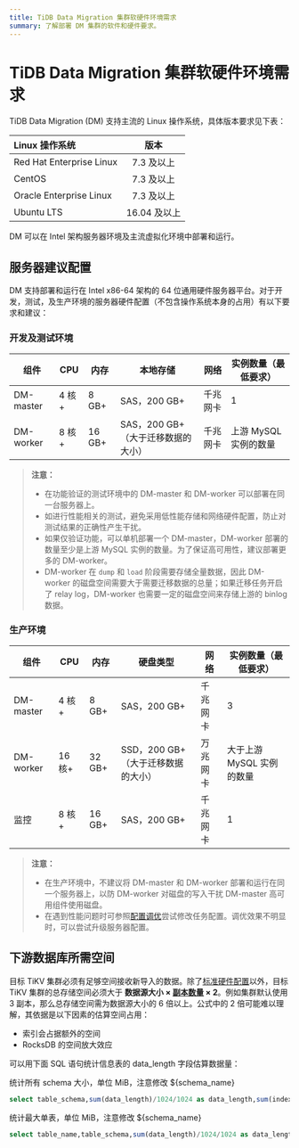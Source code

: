 ```yaml
---
title: TiDB Data Migration 集群软硬件环境需求
summary: 了解部署 DM 集群的软件和硬件要求。
---
```


# TiDB Data Migration 集群软硬件环境需求

TiDB Data Migration (DM) 支持主流的 Linux 操作系统，具体版本要求见下表：

| Linux 操作系统       | 版本         |
| :----------------------- | :----------: |
| Red Hat Enterprise Linux | 7.3 及以上   |
| CentOS                   | 7.3 及以上   |
| Oracle Enterprise Linux  | 7.3 及以上   |
| Ubuntu LTS               | 16.04 及以上 |

DM 可以在 Intel 架构服务器环境及主流虚拟化环境中部署和运行。

## 服务器建议配置

DM 支持部署和运行在 Intel x86-64 架构的 64 位通用硬件服务器平台。对于开发，测试，及生产环境的服务器硬件配置（不包含操作系统本身的占用）有以下要求和建议：

### 开发及测试环境

| 组件 | CPU | 内存 | 本地存储 | 网络 | 实例数量（最低要求） |
| --- | --- | --- | --- | --- | --- |
| DM-master | 4 核+ | 8 GB+ | SAS，200 GB+ | 千兆网卡 | 1 |
| DM-worker | 8 核+ | 16 GB+ | SAS，200 GB+（大于迁移数据的大小） | 千兆网卡 | 上游 MySQL 实例的数量 |

> **注意：**
>
> - 在功能验证的测试环境中的 DM-master 和 DM-worker 可以部署在同一台服务器上。
> - 如进行性能相关的测试，避免采用低性能存储和网络硬件配置，防止对测试结果的正确性产生干扰。
> - 如果仅验证功能，可以单机部署一个 DM-master，DM-worker 部署的数量至少是上游 MySQL 实例的数量。为了保证高可用性，建议部署更多的 DM-worker。
> - DM-worker 在 `dump` 和 `load` 阶段需要存储全量数据，因此 DM-worker 的磁盘空间需要大于需要迁移数据的总量；如果迁移任务开启了 relay log，DM-worker 也需要一定的磁盘空间来存储上游的 binlog 数据。

### 生产环境

| 组件 | CPU | 内存 | 硬盘类型 | 网络 | 实例数量（最低要求） |
| --- | --- | --- | --- | --- | --- |
| DM-master | 4 核+ | 8 GB+ | SAS，200 GB+ | 千兆网卡 | 3 |
| DM-worker | 16 核+ | 32 GB+ | SSD，200 GB+（大于迁移数据的大小） | 万兆网卡 | 大于上游 MySQL 实例的数量 |
| 监控 | 8 核+ | 16 GB+ | SAS，200 GB+ | 千兆网卡 | 1 |

> **注意：**
>
> - 在生产环境中，不建议将 DM-master 和 DM-worker 部署和运行在同一个服务器上，以防 DM-worker 对磁盘的写入干扰 DM-master 高可用组件使用磁盘。
> - 在遇到性能问题时可参照[配置调优](/dm/dm-tune-configuration.md)尝试修改任务配置。调优效果不明显时，可以尝试升级服务器配置。

## 下游数据库所需空间

目标 TiKV 集群必须有足够空间接收新导入的数据。除了[标准硬件配置](/hardware-and-software-requirements.md)以外，目标 TiKV 集群的总存储空间必须大于 **数据源大小 × [副本数量](/faq/manage-cluster-faq.md#每个-region-的-replica-数量可配置吗调整的方法是) × 2**。例如集群默认使用 3 副本，那么总存储空间需为数据源大小的 6 倍以上。公式中的 2 倍可能难以理解，其依据是以下因素的估算空间占用：

- 索引会占据额外的空间
- RocksDB 的空间放大效应

可以用下面 SQL 语句统计信息表的 data_length 字段估算数据量：

统计所有 schema 大小，单位 MiB，注意修改 ${schema_name}


```sql
select table_schema,sum(data_length)/1024/1024 as data_length,sum(index_length)/1024/1024 as index_length,sum(data_length+index_length)/1024/1024 as sum from information_schema.tables where table_schema = "${schema_name}" group by table_schema;
```

统计最大单表，单位 MiB，注意修改 ${schema_name}


```sql
select table_name,table_schema,sum(data_length)/1024/1024 as data_length,sum(index_length)/1024/1024 as index_length,sum(data_length+index_length)/1024/1024 as sum from information_schema.tables where table_schema = "${schema_name}" group by table_name,table_schema order by sum  desc limit 5;
```
